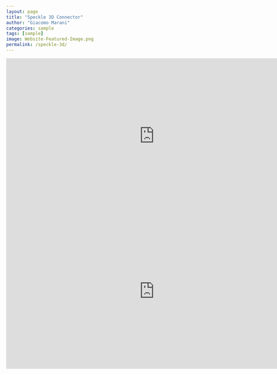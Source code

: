 ```yaml
---
layout: page
title: "Speckle 3D Connector"
author: "Giacomo Marani"
categories: sample
tags: [sample]
image: Website-Featured-Image.png
permalink: /speckle-3d/
---
```


<style>
  .page-content iframe {
    display: block;
    margin: 20px auto;
    max-width: 100%;
    height: 720px !important; /* Altezza specifica per l'iframe */
    border: 1px solid #ddd; /* Bordo opzionale */
  }
</style>

<iframe title="Speckle" src="https://app.speckle.systems/projects/86d4d1ad64/models/cf21bc8b8a#embed=%7B%22isEnabled%22%3Atrue%7D" width="800" height="420" frameborder="0"></iframe>

<iframe title="Speckle" src="https://app.speckle.systems/projects/86d4d1ad64/models/0c6e7dac45#embed=%7B%22isEnabled%22%3Atrue%7D" width="800" height="420" frameborder="0"></iframe>
